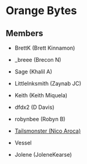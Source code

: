# Orange Bytes

## Members

- BrettK (Brett Kinnamon)
- _breee (Brecon N)
- Sage (Khalil A)
- LittleInksmith (Zaynab JC)
- Keith (Keith Miquela)
- dfdx2 (D Davis)
- robynbee (Robyn B)
- [Tailsmonster (Nico Aroca)](https://github.com/tailsmonster)

- Vessel
- Jolene (JoleneKearse)
